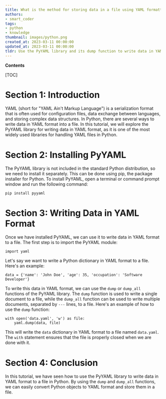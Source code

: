 ```yaml
---
title: What is the method for storing data in a file using YAML formatting?
authors:
- smart_coder
tags:
- python
- knowledge
thumbnail: images/python.png
created_at: 2023-03-11 00:00:00
updated_at: 2023-03-11 00:00:00
tldr: Use the PyYAML library and its dump function to write data in YAML format to a file in Python.
---
```


**Contents**

[TOC]

# Section 1: Introduction
YAML (short for "YAML Ain't Markup Language") is a serialization format that is often used for configuration files, data exchange between languages, and storing complex data structures. In Python, there are several ways to write data in YAML format into a file. In this tutorial, we will explore the PyYAML library for writing data in YAML format, as it is one of the most widely used libraries for handling YAML files in Python.

# Section 2: Installing PyYAML
The PyYAML library is not included in the standard Python distribution, so we need to install it separately. This can be done using pip, the package installer for Python. To install PyYAML, open a terminal or command prompt window and run the following command:

```
pip install pyyaml
```

# Section 3: Writing Data in YAML Format
Once we have installed PyYAML, we can use it to write data in YAML format to a file. The first step is to import the PyYAML module:

```
import yaml
```

Let's say we want to write a Python dictionary in YAML format to a file. Here's an example:

```
data = {'name': 'John Doe', 'age': 35, 'occupation': 'Software Developer'}
```

To write this data in YAML format, we can use the `dump` or `dump_all` functions of the PyYAML library. The `dump` function is used to write a single document to a file, while the `dump_all` function can be used to write multiple documents, separated by `---` lines, to a file. Here's an example of how to use the `dump` function:

```
with open('data.yaml', 'w') as file:
    yaml.dump(data, file)
```

This will write the `data` dictionary in YAML format to a file named `data.yaml`. The `with` statement ensures that the file is properly closed when we are done with it.

# Section 4: Conclusion
In this tutorial, we have seen how to use the PyYAML library to write data in YAML format to a file in Python. By using the `dump` and `dump_all` functions, we can easily convert Python objects to YAML format and store them in a file.
